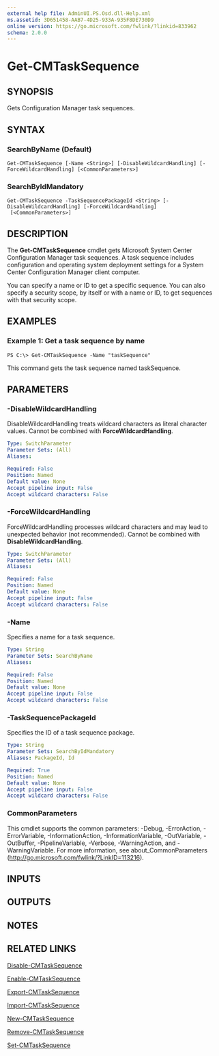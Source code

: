 ```yaml
---
external help file: AdminUI.PS.Osd.dll-Help.xml
ms.assetid: 3D651458-AAB7-4D25-933A-935F8DE730D9
online version: https://go.microsoft.com/fwlink/?linkid=833962
schema: 2.0.0
---
```


# Get-CMTaskSequence

## SYNOPSIS
Gets Configuration Manager task sequences.

## SYNTAX

### SearchByName (Default)
```
Get-CMTaskSequence [-Name <String>] [-DisableWildcardHandling] [-ForceWildcardHandling] [<CommonParameters>]
```

### SearchByIdMandatory
```
Get-CMTaskSequence -TaskSequencePackageId <String> [-DisableWildcardHandling] [-ForceWildcardHandling]
 [<CommonParameters>]
```

## DESCRIPTION
The **Get-CMTaskSequence** cmdlet gets Microsoft System Center Configuration Manager task sequences.
A task sequence includes configuration and operating system deployment settings for a System Center Configuration Manager client computer.

You can specify a name or ID to get a specific sequence.
You can also specify a security scope, by itself or with a name or ID, to get sequences with that security scope.

## EXAMPLES

### Example 1: Get a task sequence by name
```
PS C:\> Get-CMTaskSequence -Name "taskSequence"
```

This command gets the task sequence named taskSequence.

## PARAMETERS

### -DisableWildcardHandling
DisableWildcardHandling treats wildcard characters as literal character values. Cannot be combined with **ForceWildcardHandling**.

```yaml
Type: SwitchParameter
Parameter Sets: (All)
Aliases: 

Required: False
Position: Named
Default value: None
Accept pipeline input: False
Accept wildcard characters: False
```

### -ForceWildcardHandling
ForceWildcardHandling processes wildcard characters and may lead to unexpected behavior (not recommended). Cannot be combined with **DisableWildcardHandling**.

```yaml
Type: SwitchParameter
Parameter Sets: (All)
Aliases: 

Required: False
Position: Named
Default value: None
Accept pipeline input: False
Accept wildcard characters: False
```

### -Name
Specifies a name for a task sequence.

```yaml
Type: String
Parameter Sets: SearchByName
Aliases: 

Required: False
Position: Named
Default value: None
Accept pipeline input: False
Accept wildcard characters: False
```

### -TaskSequencePackageId
Specifies the ID of a task sequence package.

```yaml
Type: String
Parameter Sets: SearchByIdMandatory
Aliases: PackageId, Id

Required: True
Position: Named
Default value: None
Accept pipeline input: False
Accept wildcard characters: False
```

### CommonParameters
This cmdlet supports the common parameters: -Debug, -ErrorAction, -ErrorVariable, -InformationAction, -InformationVariable, -OutVariable, -OutBuffer, -PipelineVariable, -Verbose, -WarningAction, and -WarningVariable. For more information, see about_CommonParameters (http://go.microsoft.com/fwlink/?LinkID=113216).

## INPUTS

## OUTPUTS

## NOTES

## RELATED LINKS

[Disable-CMTaskSequence](Disable-CMTaskSequence.md)

[Enable-CMTaskSequence](Enable-CMTaskSequence.md)

[Export-CMTaskSequence](Export-CMTaskSequence.md)

[Import-CMTaskSequence](Import-CMTaskSequence.md)

[New-CMTaskSequence](New-CMTaskSequence.md)

[Remove-CMTaskSequence](Remove-CMTaskSequence.md)

[Set-CMTaskSequence](Set-CMTaskSequence.md)


